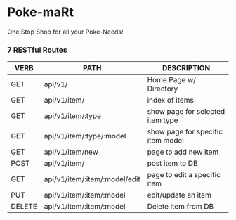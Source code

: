 # Poke-maRt
One Stop Shop for all your Poke-Needs!

### 7 RESTful Routes
   VERB 		 | 		  PATH 		 |  	 DESCRIPTION
------------ | ------------- | -------------------
GET | api/v1/ | Home Page w/ Directory |
GET | api/v1/item/ | index of items |
GET | api/v1/item/:type | show page for selected item type |
GET | api/v1/item/:type/:model | show page for specific item model |
GET | api/v1/item/new | page to add new item |
POST | api/v1/item/ | post item to DB |
GET | api/v1/item/:item/:model/edit | page to edit a specific item |
PUT | api/v1/item/:item/:model | edit/update an item |
DELETE | api/v1/item/:item/:model | Delete item from DB |
